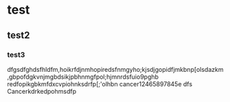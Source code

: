 # test
## test2
### test3
dfgsdfghdsfhldfm,hoikrfdjnmhopiredsfnmgyho;kjsdjgopidfjmkbnp[olsdazkm,gbpofdgkvnjmgbdsikjpbhnmgfpol;hjmnrdsfuio9pghb redfopikgbkmfdxcvpiohnksdrfp[;'olhbn
cancer12465897845e
dfs
Cancerkdrkedpohmsdfp

